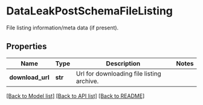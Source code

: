 # DataLeakPostSchemaFileListing

File listing information/meta data (if present).

## Properties
Name | Type | Description | Notes
------------ | ------------- | ------------- | -------------
**download_url** | **str** | Url for downloading file listing archive. | 

[[Back to Model list]](../README.md#documentation-for-models) [[Back to API list]](../README.md#documentation-for-api-endpoints) [[Back to README]](../README.md)


